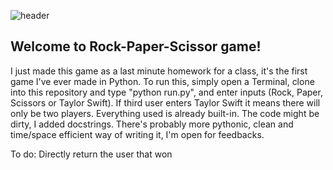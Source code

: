 ![header](https://images-wixmp-ed30a86b8c4ca887773594c2.wixmp.com/f/df923e33-bbb8-48ea-a920-cff62f09ddb8/debj5pm-065993f6-a73b-4254-9d09-cdd540cc76e8.png/v1/fill/w_1024,h_552,q_80,strp/rock_paper_scissors_header_for_github_by_mervenoyan_debj5pm-fullview.jpg?token=eyJ0eXAiOiJKV1QiLCJhbGciOiJIUzI1NiJ9.eyJzdWIiOiJ1cm46YXBwOiIsImlzcyI6InVybjphcHA6Iiwib2JqIjpbW3siaGVpZ2h0IjoiPD01NTIiLCJwYXRoIjoiXC9mXC9kZjkyM2UzMy1iYmI4LTQ4ZWEtYTkyMC1jZmY2MmYwOWRkYjhcL2RlYmo1cG0tMDY1OTkzZjYtYTczYi00MjU0LTlkMDktY2RkNTQwY2M3NmU4LnBuZyIsIndpZHRoIjoiPD0xMDI0In1dXSwiYXVkIjpbInVybjpzZXJ2aWNlOmltYWdlLm9wZXJhdGlvbnMiXX0.7MRhk95YLdt_EcmXWeT9nNbeTRXM70al7ud1eBMH8MA)
## Welcome to Rock-Paper-Scissor game!
I just made this game as a last minute homework for a class, it's the first game I've ever made in Python. To run this, simply open a Terminal, clone into this repository and type "python run.py", and enter inputs (Rock, Paper, Scissors or Taylor Swift). If third user enters Taylor Swift it means there will only be two players. 
Everything used is already built-in. 
The code might be dirty, I added docstrings. There's probably more pythonic, clean and time/space efficient way of writing it, I'm open for feedbacks.

To do:
Directly return the user that won

